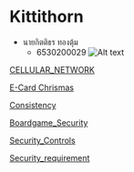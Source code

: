 
# Kittithorn

- นายกิตติธร ทองตุ้ม
  - 6530200029
![Alt text](images/20241122_083340.jpg)

[CELLULAR_NETWORK](http://kitty340822.github.io/cellular-network.html)

[E-Card Chrismas](https://kitty340822.github.io/e-card.html)

[Consistency](https://kitty340822.github.io/consistency)

[Boardgame_Security](https://kitty340822.github.io/boardgame)

[Security_Controls](https://kitty340822.github.io/security-control)

[Security_requirement](https://kitty340822.github.io/security-requorement)
